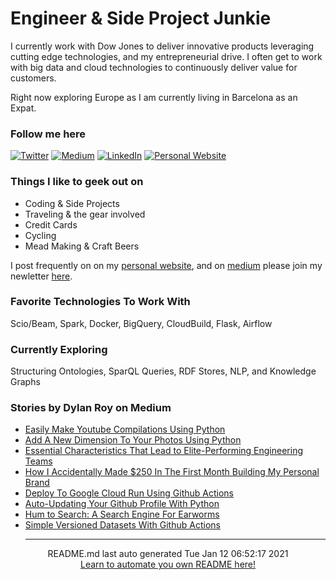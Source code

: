# Engineer & Side Project Junkie

I currently work with Dow Jones to deliver innovative products leveraging cutting edge technologies, and my entrepreneurial drive. I often get to work with big data and cloud technologies to continuously deliver value for customers.  

Right now exploring Europe as I am currently living in Barcelona as an Expat.

### Follow me here
<a href="https://twitter.com/intent/follow?screen_name=dylankroy&tw_p=followbutton" target="_blank"><img alt="Twitter" src="https://img.shields.io/badge/twitter-%231DA1F2.svg?&style=for-the-badge&logo=twitter&logoColor=white" /></a>
<a href="https://medium.com/@dylanroy" target="_blank"><img alt="Medium" src="https://img.shields.io/badge/medium-%2312100E.svg?&style=for-the-badge&logo=medium&logoColor=white" /></a>
<a href="https://www.linkedin.com/in/dylan-roy" target="_blank"><img alt="LinkedIn" src="https://img.shields.io/badge/linkedin-%230077B5.svg?&style=for-the-badge&logo=linkedin&logoColor=white" /></a>
<a href="https://dylanroy.com" target="_blank"><img alt="Personal Website" src="https://img.shields.io/badge/Personal%20Website-%2312100E.svg?&style=for-the-badge&logoColor=white" /></a>

### Things I like to geek out on
 - Coding & Side Projects
 - Traveling & the gear involved
 - Credit Cards
 - Cycling
 - Mead Making & Craft Beers

I post frequently on on my [personal website](https://dylanroy.com/), and on [medium](https://medium.com/@dylanroy) please join my newletter [here](https://dylanroy.com/signup/).

### Favorite Technologies To Work With
Scio/Beam, Spark, Docker, BigQuery, CloudBuild, Flask, Airflow

### Currently Exploring
Structuring Ontologies, SparQL Queries, RDF Stores, NLP, and Knowledge Graphs 

### Stories by Dylan Roy on Medium
 - [Easily Make Youtube Compilations Using Python](https://medium.com/robotacademy/easily-make-youtube-compilations-using-python-6e07ae26a0f4?source=rss-b1a89a0af139------2)
 - [Add  A New Dimension To Your Photos Using Python](https://medium.com/robotacademy/add-a-new-dimension-to-your-photos-using-python-4baf7a0a607a?source=rss-b1a89a0af139------2)
 - [Essential Characteristics That Lead to Elite-Performing Engineering Teams](https://medium.com/leading-and-managing/essential-characteristics-that-lead-to-elite-performing-engineering-teams-176268f483a9?source=rss-b1a89a0af139------2)
 - [How I Accidentally Made $250 In The First Month Building My Personal Brand](https://medium.com/dylanroy/how-i-accidentally-made-250-in-the-first-month-building-my-personal-brand-9ac3f3cf9fc8?source=rss-b1a89a0af139------2)
 - [Deploy To Google Cloud Run Using Github Actions](https://towardsdatascience.com/deploy-to-google-cloud-run-using-github-actions-590ecf957af0?source=rss-b1a89a0af139------2)
 - [Auto-Updating Your Github  Profile With Python](https://towardsdatascience.com/auto-updating-your-github-profile-with-python-cde87b638168?source=rss-b1a89a0af139------2)
 - [Hum to Search: A Search Engine For Earworms](https://medium.com/dylanroy/hum-to-search-a-search-engine-for-earworms-ac430aa069c?source=rss-b1a89a0af139------2)
 - [Simple Versioned Datasets With Github Actions](https://towardsdatascience.com/simple-versioned-datasets-with-github-actions-bd7adb37f04b?source=rss-b1a89a0af139------2)<hr>
<div align="center">
README.md last auto generated Tue Jan 12 06:52:17 2021
<br>
<a href="https://towardsdatascience.com/auto-updating-your-github-profile-with-python-cde87b638168" target="_blank">Learn to automate you own README here!</a>
</div>
